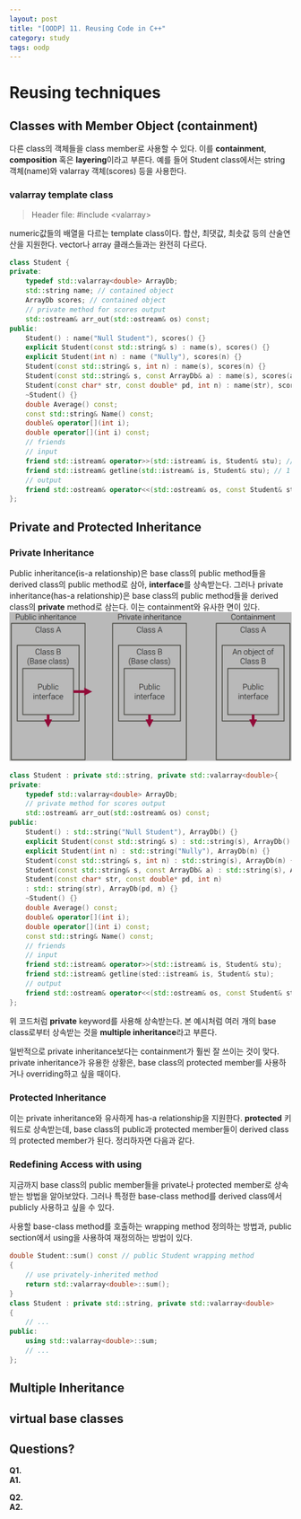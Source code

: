 ```yaml
---
layout: post
title: "[OODP] 11. Reusing Code in C++"
category: study
tags: oodp
---
```


# Reusing techniques
## Classes with Member Object (containment)
다른 class의 객체들을 class member로 사용할 수 있다.
이를 **containment**, **composition** 혹은 **layering**이라고 부른다.
예를 들어 Student class에서는 string 객체(name)와 valarray 객체(scores) 등을 사용한다.

### valarray template class
> Header file: #include \<valarray\>

numeric값들의 배열을 다르는 template class이다.
합산, 최댓값, 최솟값 등의 산술연산을 지원한다.
vector나 array 클래스들과는 완전히 다르다.

```c++
class Student {
private:
    typedef std::valarray<double> ArrayDb;
    std::string name; // contained object
    ArrayDb scores; // contained object
    // private method for scores output
    std::ostream& arr_out(std::ostream& os) const;
public:
    Student() : name("Null Student"), scores() {}
    explicit Student(const std::string& s) : name(s), scores() {}
    explicit Student(int n) : name ("Nully"), scores(n) {}
    Student(const std::string& s, int n) : name(s), scores(n) {}
    Student(const std::string& s, const ArrayDb& a) : name(s), scores(a) {}
    Student(const char* str, const double* pd, int n) : name(str), scores(pd, n) {}
    ~Student() {}
    double Average() const;
    const std::string& Name() const;
    double& operator[](int i);
    double operator[](int i) const;
    // friends
    // input
    friend std::istream& operator>>(std::istream& is, Student& stu); // 1 word
    friend std::istream& getline(std::istream& is, Student& stu); // 1 line
    // output
    friend std::ostream& operator<<(std::ostream& os, const Student& stu);
};
```

## Private and Protected Inheritance
### Private Inheritance
Public inheritance(is-a relationship)은 base class의 public method들을 derived class의 public method로 삼아, **interface**를 상속받는다.
그러나 private inheritance(has-a relationship)은 base class의 public method들을 derived class의 **private** method로 삼는다. 
이는 containment와 유사한 면이 있다.
![private-inheritance](/assets/img/2024-04-29/private-inheritance.png)

```c++
class Student : private std::string, private std::valarray<double>{
private:
    typedef std::valarray<double> ArrayDb;
    // private method for scores output
    std::ostream& arr_out(std::ostream& os) const;
public:
    Student() : std::string("Null Student"), ArrayDb() {}
    explicit Student(const std::string& s) : std::string(s), ArrayDb() {}
    explicit Student(int n) : std::string("Nully"), ArrayDb(n) {}
    Student(const std::string& s, int n) : std::string(s), ArrayDb(n) {}
    Student(const std::string& s, const ArrayDb& a) : std::string(s), ArrayDb(a) {}
    Student(const char* str, const double* pd, int n)
    : std:: string(str), ArrayDb(pd, n) {}
    ~Student() {}
    double Average() const;
    double& operator[](int i);
    double operator[](int i) const;
    const std::string& Name() const;
    // friends
    // input
    friend std::istream& operator>>(std::istream& is, Student& stu);
    friend std::istream& getline(sted::istream& is, Student& stu);
    // output
    friend std::ostream& operator<<(std::ostream& os, const Student& stu);
};
```
위 코드처럼 **private** keyword를 사용해 상속받는다. 
본 예시처럼 여러 개의 base class로부터 상속받는 것을 **multiple inheritance**라고 부른다.

일반적으로 private inheritance보다는 containment가 훨씬 잘 쓰이는 것이 맞다. 
private inheritance가 유용한 상황은, base class의 protected member를 사용하거나 overriding하고 싶을 때이다.

### Protected Inheritance
이는 private inheritance와 유사하게 has-a relationship을 지원한다.
**protected** 키워드로 상속받는데, base class의 public과 protected member들이 derived class의 protected member가 된다. 정리하자면 다음과 같다.

### Redefining Access with using
지금까지 base class의 public member들을 private나 protected member로 상속 받는 방법을 알아보았다.
그러나 특정한 base-class method를 derived class에서 publicly 사용하고 싶을 수 있다.

사용할 base-class method를 호출하는 wrapping method 정의하는 방법과, public section에서 using을 사용하여 재정의하는 방법이 있다.

```c++
double Student::sum() const // public Student wrapping method
{
    // use privately-inherited method
    return std::valarray<double>::sum(); 
}
class Student : private std::string, private std::valarray<double>
{
    // ...
public:
    using std::valarray<double>::sum;
    // ...
};
```

## Multiple Inheritance


## virtual base classes


## Questions?
**Q1.**    <br>
**A1.** 

**Q2.**      <br>
**A2.** 

<!-- Links -->

